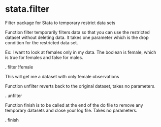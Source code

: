 stata.filter
============

Filter package for Stata to temporary restrict data sets

Function filter temporarily filters data so that you can use the restricted dataset without deleting data.
It takes one parameter <condition> which is the drop condition for the restricted data set.

Ex: I want to look at females only in my data. The boolean is female, which is true for females and false for males.

. filter !female

This will get me a dataset with only female observations

Function unfilter reverts back to the original dataset, takes no parameters.

. unfilter

Function finish is to be called at the end of the do file to remove any temporary datasets and close your log file.
Takes no parameters.

. finish
